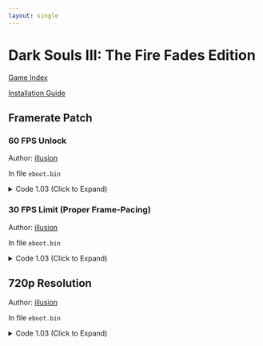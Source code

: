 ```yaml
---
layout: single
---
```


# Dark Souls III: The Fire Fades Edition

[Game Index](/patch/#ps4)

[Installation Guide](/install-instructions/)

## Framerate Patch

### 60 FPS Unlock

Author: [illusion](https://twitter.com/illusion0002)

In file `eboot.bin`

<details>
<summary>Code 1.03 (Click to Expand)</summary>

{% highlight yml %}
- game: "Dark Souls III: The Fire Fades Edition"
  app_ver: "01.03"
  patch_ver: "1.0"
  name: "60 FPS Unlock"
  author: "illusion"
  note: "\nOnly useful for base console.\nYou must apply FPS Unlock patch to take effect on Base Console.\nPro owners do not need this patch."
  arch: generic_orbis
  enabled: False # Todo: move this to a separate file
  patch_list:
        # VFR
        - [ bytes, 0x180805D, "EB 0E" ]
        # Fliprate
        - [ bytes, 0x18081D6, "EB 0E" ]
{% endhighlight %}

</details>

### 30 FPS Limit (Proper Frame-Pacing)

Author: [illusion](https://twitter.com/illusion0002)

In file `eboot.bin`

<details>
<summary>Code 1.03 (Click to Expand)</summary>

{% highlight yml %}
- game: "Dark Souls III: The Fire Fades Edition"
  app_ver: "01.03"
  patch_ver: "1.0"
  name: "30 FPS Limit (Proper Frame-Pacing)"
  author: "illusion"
  note:
  arch: generic_orbis
  enabled: False # Todo: move this to a separate file
  patch_list:
        # Fliprate
        - [ bytes, 0x18081D6, "EB 0E" ]
        # sceVideoOutSetFlipRate 0x1
        - [ bytes, 0x21180C3, "BE 01 00 00 00 EB 03" ]
{% endhighlight %}

</details>

## 720p Resolution

Author: [illusion](https://twitter.com/illusion0002)

In file `eboot.bin`

<details>
<summary>Code 1.03 (Click to Expand)</summary>

{% highlight none %}
# Replace all 3 occurrences.

80 07 00 00 38 04 00 00

00 05 00 00 D0 02 00 00
{% endhighlight %}

</details>
